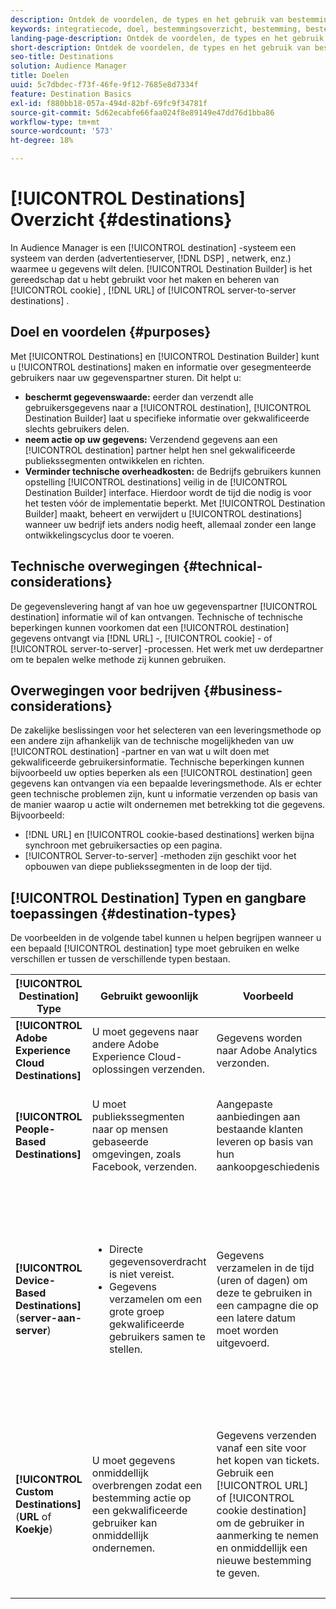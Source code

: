 ```yaml
---
description: Ontdek de voordelen, de types en het gebruik van bestemmingen - elk systeem van derden, zoals een advertentieserver of DSP, waar u gegevens deelt. Gebruik Destination Builder om cookies, URL- of server-naar-server-bestemmingen te maken en beheren.
keywords: integratiecode, doel, bestemmingsoverzicht, bestemming, bestemming, bestemming, bestemming, bestemming, bestemming, bestemming, bestemming, bestemming, bestemming, bestemming, bestemming
landing-page-description: Ontdek de voordelen, de types en het gebruik van bestemmingen - elk systeem van derden, zoals een advertentieserver of DSP, waar u gegevens deelt. Gebruik Destination Builder om cookies, URL- of server-naar-server-bestemmingen te maken en beheren.
short-description: Ontdek de voordelen, de types en het gebruik van bestemmingen - elk systeem van derden, zoals een advertentieserver of DSP, waar u gegevens deelt. Gebruik Destination Builder om cookies, URL- of server-naar-server-bestemmingen te maken en beheren.
seo-title: Destinations
solution: Audience Manager
title: Doelen
uuid: 5c7dbdec-f73f-46fe-9f12-7685e8d7334f
feature: Destination Basics
exl-id: f880bb18-057a-494d-82bf-69fc9f34781f
source-git-commit: 5d62ecabfe66faa024f8e89149e47dd76d1bba86
workflow-type: tm+mt
source-wordcount: '573'
ht-degree: 18%

---
```


# [!UICONTROL Destinations] Overzicht {#destinations}

In Audience Manager is een [!UICONTROL destination] -systeem een systeem van derden (advertentieserver, [!DNL DSP] , netwerk, enz.) waarmee u gegevens wilt delen. [!UICONTROL Destination Builder] is het gereedschap dat u hebt gebruikt voor het maken en beheren van [!UICONTROL cookie] , [!DNL URL] of [!UICONTROL server-to-server destinations] .

## Doel en voordelen {#purposes}

<!-- c_destinations.xml -->

Met [!UICONTROL Destinations] en [!UICONTROL Destination Builder] kunt u [!UICONTROL destinations] maken en informatie over gesegmenteerde gebruikers naar uw gegevenspartner sturen. Dit helpt u:

* **beschermt gegevenswaarde:** eerder dan verzendt alle gebruikersgegevens naar a [!UICONTROL destination], [!UICONTROL Destination Builder] laat u specifieke informatie over gekwalificeerde slechts gebruikers delen.
* **neem actie op uw gegevens:** Verzendend gegevens aan een [!UICONTROL destination] partner helpt hen snel gekwalificeerde publiekssegmenten ontwikkelen en richten.
* **Verminder technische overheadkosten:** de Bedrijfs gebruikers kunnen opstelling [!UICONTROL destinations] veilig in de [!UICONTROL Destination Builder] interface. Hierdoor wordt de tijd die nodig is voor het testen vóór de implementatie beperkt. Met [!UICONTROL Destination Builder] maakt, beheert en verwijdert u [!UICONTROL destinations] wanneer uw bedrijf iets anders nodig heeft, allemaal zonder een lange ontwikkelingscyclus door te voeren.

## Technische overwegingen {#technical-considerations}

<!-- destination-delivery-methods.xml -->

De gegevenslevering hangt af van hoe uw gegevenspartner [!UICONTROL destination] informatie wil of kan ontvangen. Technische of technische beperkingen kunnen voorkomen dat een [!UICONTROL destination] gegevens ontvangt via [!DNL URL] -, [!UICONTROL cookie] - of [!UICONTROL server-to-server] -processen. Het werk met uw derdepartner om te bepalen welke methode zij kunnen gebruiken.

## Overwegingen voor bedrijven {#business-considerations}

De zakelijke beslissingen voor het selecteren van een leveringsmethode op een andere zijn afhankelijk van de technische mogelijkheden van uw [!UICONTROL destination] -partner en van wat u wilt doen met gekwalificeerde gebruikersinformatie. Technische beperkingen kunnen bijvoorbeeld uw opties beperken als een [!UICONTROL destination] geen gegevens kan ontvangen via een bepaalde leveringsmethode. Als er echter geen technische problemen zijn, kunt u informatie verzenden op basis van de manier waarop u actie wilt ondernemen met betrekking tot die gegevens. Bijvoorbeeld:

* [!DNL URL] en [!UICONTROL cookie-based destinations] werken bijna synchroon met gebruikersacties op een pagina.
* [!UICONTROL Server-to-server] -methoden zijn geschikt voor het opbouwen van diepe publiekssegmenten in de loop der tijd.

## [!UICONTROL Destination] Typen en gangbare toepassingen {#destination-types}

De voorbeelden in de volgende tabel kunnen u helpen begrijpen wanneer u een bepaald [!UICONTROL destination] type moet gebruiken en welke verschillen er tussen de verschillende typen bestaan.

| [!UICONTROL Destination] Type | Gebruikt gewoonlijk | Voorbeeld | Overwegingen |
|--- |--- |--- |--- |
| **[!UICONTROL Adobe Experience Cloud Destinations]** | U moet gegevens naar andere Adobe Experience Cloud-oplossingen verzenden. | Gegevens worden naar Adobe Analytics verzonden. |  |
| **[!UICONTROL People-Based Destinations]** | U moet publiekssegmenten naar op mensen gebaseerde omgevingen, zoals Facebook, verzenden. | Aangepaste aanbiedingen aan bestaande klanten leveren op basis van hun aankoopgeschiedenis | Het richten van het publiek wordt gedaan door gehakte herkenningstekens. Zie [&#x200B; op mensen-Gebaseerde Doelen &#x200B;](people-based-destinations-overview.md). |
| **[!UICONTROL Device-Based Destinations]** (**server-aan-server**) | <ul><li>Directe gegevensoverdracht is niet vereist.</li><li>Gegevens verzamelen om een grote groep gekwalificeerde gebruikers samen te stellen.</li></ul> | Gegevens verzamelen in de tijd (uren of dagen) om deze te gebruiken in een campagne die op een latere datum moet worden uitgevoerd. | <ul><li>Hiermee worden gegevens over nieuwe en vorige sitebezoekers overgedragen. </li><li>Bezoekers hoeven niet opnieuw te worden gezien om in aanmerking te komen voor andere segmenten.</li></ul> |
| **[!UICONTROL Custom Destinations]** (**URL** of **Koekje**) | U moet gegevens onmiddellijk overbrengen zodat een bestemming actie op een gekwalificeerde gebruiker kan onmiddellijk ondernemen. | Gegevens verzenden vanaf een site voor het kopen van tickets. Gebruik een [!UICONTROL URL] of [!UICONTROL cookie destination] om de gebruiker in aanmerking te nemen en onmiddellijk een nieuwe bestemming te geven. | <ul><li>Hiermee worden alleen gegevens over nieuwe bezoekers overgedragen. </li><li>Bezoekers moeten weer zichtbaar worden om in aanmerking te komen voor het segment.</li></ul> |
